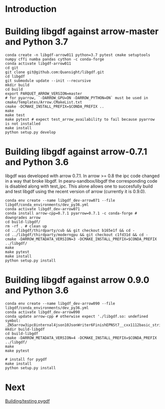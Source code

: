 # Introduction

# Building libgdf against arrow-master and Python 3.7

```
conda create -n libgdf-arrow011 python=3.7 pytest cmake setuptools numpy cffi numba pandas cython -c conda-forge
conda activate libgdf-arrow011
cd git
git clone git@github.com:Quansight/libgdf.git
cd libgdf
git submodule update --init --recursive
mkdir build
cd build
export PARQUET_ARROW_VERSION=master
# for pyarrow, `-DARROW_GPU=ON -DARROW_PYTHON=ON` must be used in cmake/Templates/Arrow.CMakeList.txt
cmake -DCMAKE_INSTALL_PREFIX=$CONDA_PREFIX ..
make
make test
make pytest # expect test_arrow_availability to fail because pyarrow is not installed
make install
python setup.py develop
```

# Building libgdf against arrow-0.7.1 and Python 3.6

libgdf was developed with arrow 0.7.1. In arrow >= 0.8 the ipc code changed in a way that broke libgdf.
In pearu-sandbox/libgdf the corresponding code is disabled along with test_ipc. This alone allows one to
succesfully build and test libgdf using the recent version of arrow (currently it is 0.9.0).


```
conda env create --name libgdf_dev-arrow071 --file libgdf/conda_environments/dev_py36.yml
conda activate libgdf_dev-arrow071
conda install arrow-cpp=0.7.1 pyarrow=0.7.1 -c conda-forge # downgrades arrow
cd build-libgdf/
rm -rf . # clean up
cd ../libgdf/thirdparty/cub && git checkout b165e1f && cd -
cd ../libgdf/thirdparty/moderngpu && git checkout c1fd31d && cd -
cmake -DARROW_METADATA_VERSION=3 -DCMAKE_INSTALL_PREFIX=$CONDA_PREFIX ../libgdf/
make
make pytest
make install
python setup.py install
```


# Building libgdf against arrow 0.9.0 and Python 3.6

```
conda env create --name libgdf_dev-arrow090 --file libgdf/conda_environments/dev_py36.yml
conda activate libgdf_dev-arrow090
conda update arrow-cpp # otherwise expect './libgdf.so: undefined symbol: _ZN5arrow3ipc8internal4json10JsonWriter6FinishEPNSt7__cxx1112basic_stringIcSt11char_traitsIcESaIcEEE'
mkdir build-libgdf
cd build-libgdf
cmake -DARROW_METADATA_VERSION=4 -DCMAKE_INSTALL_PREFIX=$CONDA_PREFIX ../libgdf/
make
make pytest

# install for pygdf
make install
python setup.py install
```

# Next

[Building/testing pygdf](README-pygdf.md)
